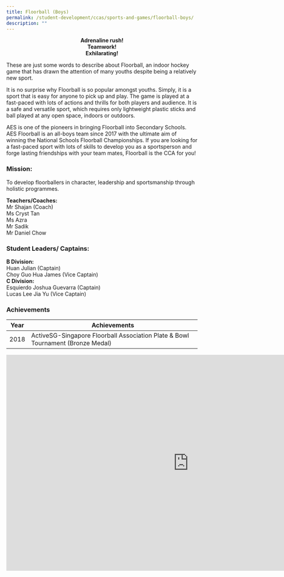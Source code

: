 ```yaml
---
title: Floorball (Boys)
permalink: /student-development/ccas/sports-and-games/floorball-boys/
description: ""
---
```

<p style="text-align:center;"><strong>Adrenaline rush!<br>Teamwork!<br>Exhilarating!</strong></p>

These are just some words to describe about Floorball, an indoor hockey game that has drawn the attention of many youths despite being a relatively new sport.

  

It is no surprise why Floorball is so popular amongst youths. Simply, it is a sport that is easy for anyone to pick up and play. The game is played at a fast-paced with lots of actions and thrills for both players and audience. It is a safe and versatile sport, which requires only lightweight plastic sticks and ball played at any open space, indoors or outdoors.

  

AES is one of the pioneers in bringing Floorball into Secondary Schools. AES Floorball is an all-boys team since 2017 with the ultimate aim of winning the National Schools Floorball Championships. If you are looking for a fast-paced sport with lots of skills to develop you as a sportsperson and forge lasting friendships with your team mates, Floorball is the CCA for you!

  

### Mission:

To develop floorballers in character, leadership and sportsmanship through holistic programmes.

**Teachers/Coaches:** <br>
Mr Shajan (Coach) <br>
Ms Cryst Tan <br>
Ms Azra&nbsp; <br>
Mr Sadik <br>
Mr Daniel Chow

  

### Student Leaders/ Captains:

**B Division:**&nbsp;  <br>
Huan Julian (Captain)&nbsp;  <br>
Choy Guo Hua James (Vice Captain)&nbsp;<br>
**C Division:**<br>
Esquierdo Joshua Guevarra (Captain)&nbsp;<br>
Lucas Lee Jia Yu (Vice Captain)&nbsp;

###   Achievements

  

| Year |  Achievements |
| --- | --- |
| 2018 | ActiveSG-Singapore Floorball Association Plate &amp; Bowl Tournament (Bronze Medal) |

<iframe allowfullscreen="true" height="569" width="960" frameborder="0" src="https://docs.google.com/presentation/d/e/2PACX-1vS-XFq-7k4GZ9k-dstB1L43bMTaCJGusgFQMzNxjjiMDq9XKhBDMr9QRV3bSGJKZYMFEry04yGRK8J1/embed?start=true&amp;loop=true&amp;delayms=5000"></iframe>